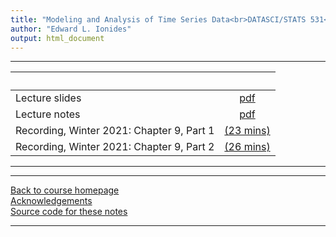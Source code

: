 ```yaml
---
title: "Modeling and Analysis of Time Series Data<br>DATASCI/STATS 531<br>Chapter 9: Case study: An association between unemployment and mortality?"
author: "Edward L. Ionides"
output: html_document
---
```


----------------------

| &nbsp;          | &nbsp;             |
|:----------------|:------------------:|
| Lecture slides  | [pdf](slides.pdf) |
| Lecture notes   | [pdf](notes.pdf) |
| Recording, Winter 2021: Chapter 9, Part 1  | [(23 mins)](https://youtu.be/alNwI4pnyHU) |
| Recording, Winter 2021: Chapter 9, Part 2  | [(26 mins)](https://youtu.be/qkNdzEYEsew) |
----------------------

<!--
| Annotated slides | [pdf](slides-annotated.pdf) |
-->


----------------------

[Back to course homepage](../index.html)  
[Acknowledgements](../acknowledge.html)  
[Source code for these notes](http://github.com/ionides/531w24/tree/master/09/)


----------------------
